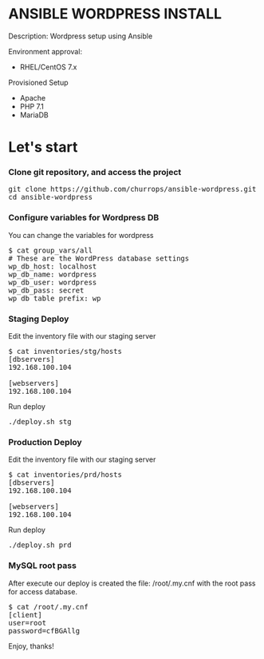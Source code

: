 <h1> ANSIBLE WORDPRESS INSTALL </h1>

Description: Wordpress setup using Ansible

Environment approval:

 - RHEL/CentOS 7.x

Provisioned Setup

 - Apache
 - PHP 7.1
 - MariaDB 

<h1>Let's start</h1>

<h3>Clone git repository, and access the project</h3>

<pre>git clone https://github.com/churrops/ansible-wordpress.git
cd ansible-wordpress</pre>

<h3>Configure variables for Wordpress DB</h3>

You can change the variables for wordpress

<pre>
$ cat group_vars/all
# These are the WordPress database settings
wp_db_host: localhost
wp_db_name: wordpress
wp_db_user: wordpress
wp_db_pass: secret
wp_db_table_prefix: wp_
</pre>

<h3> Staging Deploy </h3>

Edit the inventory file with our staging server

<pre>$ cat inventories/stg/hosts
[dbservers]
192.168.100.104

[webservers]
192.168.100.104
</pre>

Run deploy

<pre>./deploy.sh stg</pre>

<h3> Production Deploy </h3>

Edit the inventory file with our staging server

<pre>$ cat inventories/prd/hosts
[dbservers]
192.168.100.104

[webservers]
192.168.100.104
</pre>

Run deploy

<pre>./deploy.sh prd</pre>

<h3>MySQL root pass</h3>

After execute our deploy is created the file: <core>/root/.my.cnf</code> with the root pass for access database.

<pre>$ cat /root/.my.cnf
[client]
user=root
password=cfBGAllg
</pre>

Enjoy, thanks!
